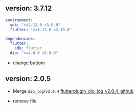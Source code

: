 ## version: 3.7.12

```yaml
environment:
  sdk: ">=2.12.0 <3.0.0"
  flutter: ">=1.17.0 <3.10.0"

dependencies:
  flutter:
    sdk: flutter
  dio: ">=4.0.0 <5.0.0"
```

- change buttom

## version: 2.0.5

- Merge `dio_log`/`v2.0.4` [flutterplugin_dio_log_v2.0.4_github](https://github.com/flutterplugin/dio_log/tree/49719080cdff5a1b6e93f293707d7e3f75bd7d37)

- remove file
